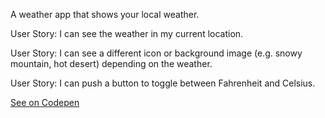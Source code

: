 A weather app that shows your local weather.

User Story: I can see the weather in my current location.

User Story: I can see a different icon or background image (e.g. snowy mountain, hot desert) depending on the weather.

User Story: I can push a button to toggle between Fahrenheit and Celsius.

<a href="http://codepen.io/roromusic/full/egpdpO/">See on Codepen</a>

